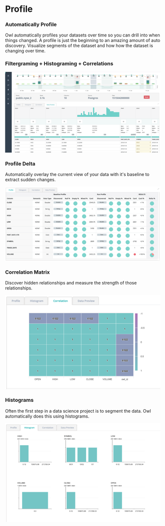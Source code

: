 # Profile

### Automatically Profile

Owl automatically profiles your datasets over time so you can drill into when things changed.  A profile is just the beginning to an amazing amount of auto discovery.  Visualize segments of the dataset and how how the dataset is changing over time.

### Filtergraming + Histograming + Correlations

![](../.gitbook/assets/owl-profile%20%281%29.png)

### Profile Delta

Automatically overlay the current view of your data with it's baseline to extract sudden changes.

![](../.gitbook/assets/owl-profile-delta.png)

### Correlation Matrix

Discover hidden relationships and measure the strength of those relationships.

![](../.gitbook/assets/owl-correlation.png)

### Histograms

Often the first step in a data science project is to segment the data.  Owl automatically does this using histograms.

![](../.gitbook/assets/owl-histogram.png)

